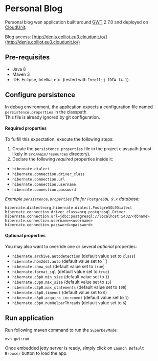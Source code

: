 # Personal Blog

Personal blog wen application built around [GWT](http://www.gwtproject.org) 2.7.0 and deployed on [CloudUnit](http://cloudunit.fr).

Blog access: [http://denis.colliot.eu3.cloudunit.io/](http://denis.colliot.eu3.cloudunit.io/)


## Pre-requisites
* Java 8
* Maven 3
* IDE: Eclipse, IntelliJ, etc. (tested with `Intellij IDEA 14.1`)


## Configure persistence
In debug environment, the application expects a configuration file named `persistence.properties` in the classpath.  
This file is already ignored by git configuration.

#### Required properties

To fulfill this expectation, execute the following steps:
 1. Create the `persistence.properties` file in the project classpath (most-likely in `src/main/resources` directory).
 2. Declare the following *required* properties inside it:
  * `hibernate.dialect`
  * `hibernate.connection.driver_class`
  * `hibernate.connection.url`
  * `hibernate.connection.username`
  * `hibernate.connection.password`

*Example `persistence.properties` file for `PostgreSQL 9.x` database:*
```
hibernate.dialect=org.hibernate.dialect.PostgreSQL9Dialect
hibernate.connection.driver_class=org.postgresql.Driver
hibernate.connection.url=jdbc:postgresql://localhost:5432/<dbname>
hibernate.connection.username=<username>
hibernate.connection.password=<password>
```

#### Optional properties

You may also want to override one or several *optional* properties:
 * `hibernate.archive.autodetection` (default value set to `class`)
 * `hibernate.hbm2ddl.auto` (default value set to ``)
 * `hibernate.show_sql` (default value set to `true`)
 * `hibernate.format_sql` (default value set to `true`) 
 * `hibernate.c3p0.min_size` (default value set to `1`)
 * `hibernate.c3p0.max_size` (default value set to `15`)
 * `hibernate.c3p0.max_statements` (default value set to `100`)
 * `hibernate.c3p0.timeout` (default value set to `0`)
 * `hibernate.c3p0.acquire_increment` (default value set to `1`)
 * `hibernate.c3p0.numHelperThreads` (default value set to `6`)


## Run application

Run following maven command to run the `SuperDevMode`:
```
mvn gwt:run
```

Once embedded jetty server is ready, simply click on `Launch Default Browser` button to load the app.
